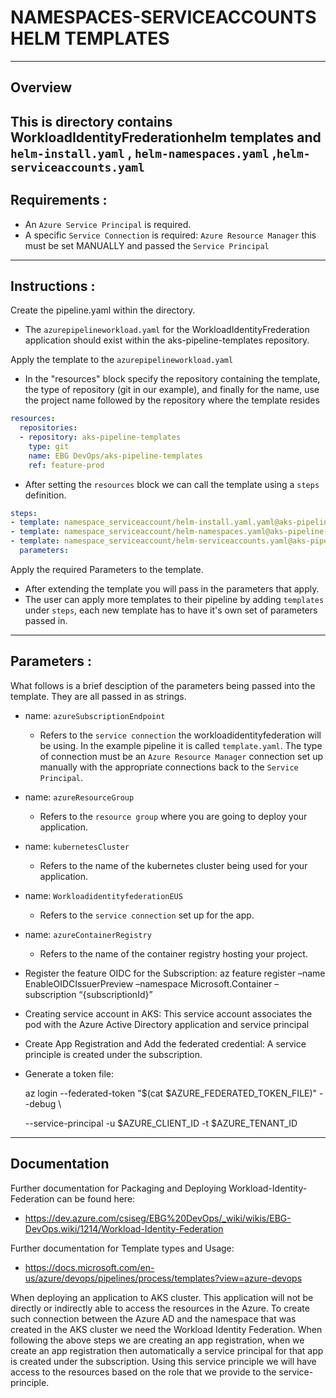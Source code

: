 # NAMESPACES-SERVICEACCOUNTS HELM TEMPLATES
---
## Overview
This is directory contains WorkloadIdentityFrederationhelm templates and `helm-install.yaml` , `helm-namespaces.yaml` ,`helm-serviceaccounts.yaml`
---
## Requirements :
- An `Azure Service Principal` is required. 
- A specific `Service Connection` is required: `Azure Resource Manager` this must be set MANUALLY and passed the `Service Principal`
---
## Instructions :
Create the pipeline.yaml within the directory.
 - The `azurepipelineworkload.yaml` for the WorkloadIdentityFrederation application should exist within the aks-pipeline-templates repository. 

Apply the template to the `azurepipelineworkload.yaml`
- In the "resources" block specify the repository containing the template, the type of repository (git in our example), and finally for the name, use the project name followed by the repository where the template resides
```yaml
resources:
  repositories:
  - repository: aks-pipeline-templates
    type: git
    name: EBG DevOps/aks-pipeline-templates
    ref: feature-prod
```
- After setting the `resources` block we can call the template using a `steps` definition.

```yaml
steps:
- template: namespace_serviceaccount/helm-install.yaml.yaml@aks-pipeline-templates
- template: namespace_serviceaccount/helm-namespaces.yaml@aks-pipeline-templates
- template: namespace_serviceaccount/helm-serviceaccounts.yaml@aks-pipeline-templates
  parameters:
```
Apply the required Parameters to the template. 
- After extending the template you will pass in the parameters that apply.  
- The user can apply more templates to their pipeline by adding `templates` under `steps`, each new template has to have it's own set of parameters passed in. 
---
## Parameters :
What follows is a brief desciption of the parameters being passed into the template. They are all passed in as strings. 

- name: `azureSubscriptionEndpoint`
    - Refers to the `service connection` the workloadidentityfederation will be using. In the example pipeline it is called `template.yaml`. The type of connection must be an `Azure Resource Manager` connection set up manually with the appropriate connections back to the `Service Principal`.
- name: `azureResourceGroup`
    - Refers to the `resource group` where you are going to deploy your application. 

- name: `kubernetesCluster`
    - Refers to the name of the kubernetes cluster being used for your application. 

- name: `WorkloadidentityfederationEUS`
    - Refers to the `service connection` set up for the app.

- name: `azureContainerRegistry`
    - Refers to the name of the container registry hosting your project.

- Register the feature OIDC for the Subscription:
   az feature register –name EnableOIDCIssuerPreview –namespace Microsoft.Container –subscription “{subscriptionId}”

- Creating service account in AKS:
  This service account associates the pod with the Azure Active Directory application and service principal

- Create App Registration and Add the federated credential:
  A service principle is created under the subscription.

- Generate a token file:

  az login --federated-token "$(cat $AZURE_FEDERATED_TOKEN_FILE)" --debug \

  --service-principal -u $AZURE_CLIENT_ID -t $AZURE_TENANT_ID
---
## Documentation 
Further documentation for Packaging and Deploying Workload-Identity-Federation can be found here:

- https://dev.azure.com/csiseg/EBG%20DevOps/_wiki/wikis/EBG-DevOps.wiki/1214/Workload-Identity-Federation

Further documentation for Template types and Usage:

- https://docs.microsoft.com/en-us/azure/devops/pipelines/process/templates?view=azure-devops

When deploying an application to AKS cluster. This application will not be directly or indirectly able to access the resources in the Azure. To create such connection between the Azure AD and the namespace 
that was created in the AKS cluster we need the Workload Identity Federation. When following the above steps we are creating an app registration, when we create an app registration then automatically a service principal 
for that app is created under the subscription. Using this service principle we will have access to the resources based on the role that we provide to the service-principle.


